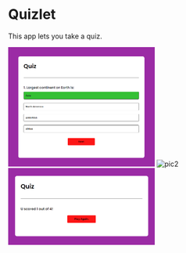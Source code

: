 # Quizlet

This app lets you take a quiz.

<img src="https://github.com/Jerome-4-2/Quizlet/blob/main/Screenshot%20(131).png?raw=true" alt="pic1" width="300px">
<img src="https://github.com/Jerome-4-2/Quizlet/assets/103257489/0b603eb2-b37c-43ae-9cc1-0d0fe742865a" alt="pic2" width="300px">
<img src="https://github.com/Jerome-4-2/Quizlet/blob/main/Screenshot%20(134).png?raw=true" alt="pic3" width="300px">
